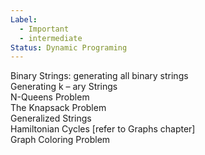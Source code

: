 ```yaml
---
Label:
  - Important
  - intermediate
Status: Dynamic Programing
---
```

Binary Strings: generating all binary strings  
Generating k – ary Strings  
N-Queens Problem  
The Knapsack Problem  
Generalized Strings  
Hamiltonian Cycles [refer to Graphs chapter]  
Graph Coloring Problem